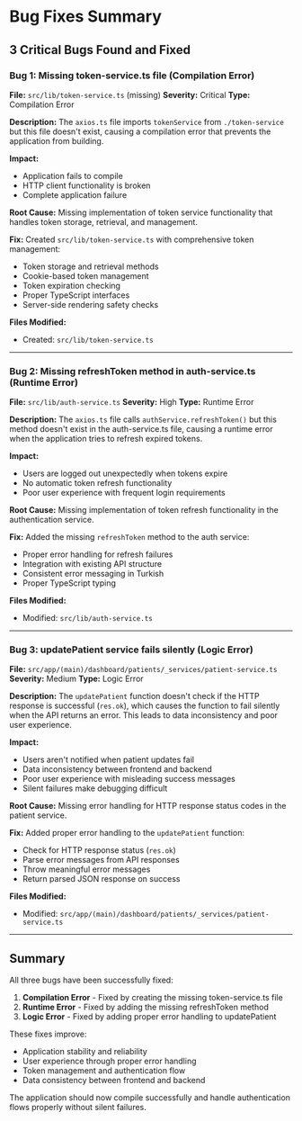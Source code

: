 # Bug Fixes Summary

## 3 Critical Bugs Found and Fixed

### Bug 1: Missing token-service.ts file (Compilation Error)

**File:** `src/lib/token-service.ts` (missing)
**Severity:** Critical
**Type:** Compilation Error

**Description:**
The `axios.ts` file imports `tokenService` from `./token-service` but this file doesn't exist, causing a compilation error that prevents the application from building.

**Impact:**
- Application fails to compile
- HTTP client functionality is broken
- Complete application failure

**Root Cause:**
Missing implementation of token service functionality that handles token storage, retrieval, and management.

**Fix:**
Created `src/lib/token-service.ts` with comprehensive token management:
- Token storage and retrieval methods
- Cookie-based token management
- Token expiration checking
- Proper TypeScript interfaces
- Server-side rendering safety checks

**Files Modified:**
- Created: `src/lib/token-service.ts`

---

### Bug 2: Missing refreshToken method in auth-service.ts (Runtime Error)

**File:** `src/lib/auth-service.ts`
**Severity:** High
**Type:** Runtime Error

**Description:**
The `axios.ts` file calls `authService.refreshToken()` but this method doesn't exist in the auth-service.ts file, causing a runtime error when the application tries to refresh expired tokens.

**Impact:**
- Users are logged out unexpectedly when tokens expire
- No automatic token refresh functionality
- Poor user experience with frequent login requirements

**Root Cause:**
Missing implementation of token refresh functionality in the authentication service.

**Fix:**
Added the missing `refreshToken` method to the auth service:
- Proper error handling for refresh failures
- Integration with existing API structure
- Consistent error messaging in Turkish
- Proper TypeScript typing

**Files Modified:**
- Modified: `src/lib/auth-service.ts`

---

### Bug 3: updatePatient service fails silently (Logic Error)

**File:** `src/app/(main)/dashboard/patients/_services/patient-service.ts`
**Severity:** Medium
**Type:** Logic Error

**Description:**
The `updatePatient` function doesn't check if the HTTP response is successful (`res.ok`), which causes the function to fail silently when the API returns an error. This leads to data inconsistency and poor user experience.

**Impact:**
- Users aren't notified when patient updates fail
- Data inconsistency between frontend and backend
- Poor user experience with misleading success messages
- Silent failures make debugging difficult

**Root Cause:**
Missing error handling for HTTP response status codes in the patient service.

**Fix:**
Added proper error handling to the `updatePatient` function:
- Check for HTTP response status (`res.ok`)
- Parse error messages from API responses
- Throw meaningful error messages
- Return parsed JSON response on success

**Files Modified:**
- Modified: `src/app/(main)/dashboard/patients/_services/patient-service.ts`

---

## Summary

All three bugs have been successfully fixed:

1. **Compilation Error** - Fixed by creating the missing token-service.ts file
2. **Runtime Error** - Fixed by adding the missing refreshToken method
3. **Logic Error** - Fixed by adding proper error handling to updatePatient

These fixes improve:
- Application stability and reliability
- User experience through proper error handling
- Token management and authentication flow
- Data consistency between frontend and backend

The application should now compile successfully and handle authentication flows properly without silent failures.